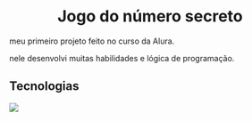 <h1 align="center"> Jogo do número secreto </h1>
<p>meu primeiro projeto feito no curso da Alura.</p>
<p>nele desenvolvi muitas habilidades e lógica de programação.</p>

## Tecnologias 
<img src="https://github.com/patriciapereira1/numero-secreto/assets/170562818/e6616394-cd2b-4a99-a6d9-d24a3770aa98">
